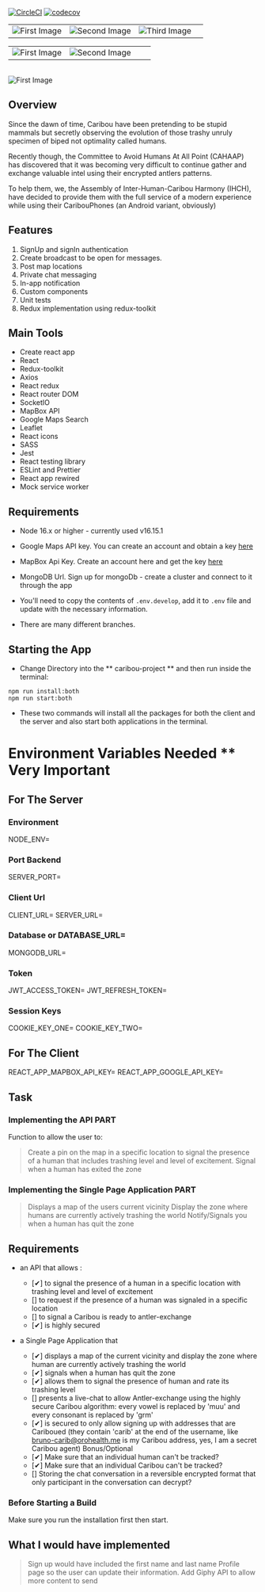 [![CircleCI](https://dl.circleci.com/status-badge/img/gh/uzochukwueddie/chatty/tree/develop.svg?style=svg)](https://dl.circleci.com/status-badge/redirect/gh/uzochukwueddie/chatty/tree/develop)
[![codecov](https://codecov.io/gh/uzochukwueddie/chatty/branch/develop/graph/badge.svg?token=D6GX9SDN6M)](https://codecov.io/gh/uzochukwueddie/chatty)

|||||
|:-:|:-:|:-:|:-:|
|![First Image](https://res.cloudinary.com/dyamr9ym3/image/upload/v1662482775/github_readme_images/react_dzmcqt.png)|![Second Image](https://res.cloudinary.com/dyamr9ym3/image/upload/v1662483177/github_readme_images/axios_jlnlcn.png)|![Third Image](https://res.cloudinary.com/dyamr9ym3/image/upload/v1662483316/github_readme_images/sass_yxqpyf.png)

|||||
|:-:|:-:|:-:|:-:|
|![First Image](https://res.cloudinary.com/dyamr9ym3/image/upload/v1662483732/github_readme_images/redux-toolkit_nxvzow.png)|![Second Image](https://res.cloudinary.com/dyamr9ym3/image/upload/v1662482745/github_readme_images/socketio_lcyu8y.jpg)

||
|:-:|
![First Image](https://res.cloudinary.com/dyamr9ym3/image/upload/v1662565384/github_readme_images/react-app-rewired_iw8y1f.png)


## Overview
Since the dawn of time, Caribou have been pretending to be stupid mammals but secretly observing the evolution of those
trashy unruly specimen of biped not optimality called humans.

Recently though, the Committee to Avoid Humans At All Point (CAHAAP) has discovered that it was becoming very difficult
to continue gather and exchange valuable intel using their encrypted antlers patterns.

To help them, we, the Assembly of Inter-Human-Caribou Harmony  (IHCH), have decided to provide them with the full
service of a modern experience while using their CaribouPhones (an Android variant, obviously)

## Features
1. SignUp and signIn authentication
2. Create broadcast to be open for messages.
3. Post map locations
4. Private chat messaging
5. In-app notification
6. Custom components
7. Unit tests
8. Redux implementation using redux-toolkit

## Main Tools
- Create react app
- React
- Redux-toolkit
- Axios
- React redux
- React router DOM
- SocketIO
- MapBox API
- Google Maps Search
- Leaflet
- React icons
- SASS
- Jest
- React testing library
- ESLint and Prettier
- React app rewired
- Mock service worker


## Requirements
- Node 16.x or higher - currently used v16.15.1

- Google Maps API key. You can create an account and obtain a key [here](https://developers.giphy.com/)
- MapBox Api Key. Create an account here and get the key [here](https://www.mapbox.com/)
- MongoDB Url. Sign up for mongoDb - create a cluster and connect to it through the app


- You'll need to copy the contents of `.env.develop`, add it to `.env` file and update with the necessary information.

- There are many different branches.


## Starting the App
- Change Directory into the ** caribou-project ** and then run inside the terminal:

```
npm run install:both
npm run start:both
```

- These two commands will install all the packages for both the client and the server and also start both applications in the terminal.



# Environment Variables Needed ** Very Important
## For The Server
### Environment
NODE_ENV=
### Port Backend
SERVER_PORT=
### Client Url
CLIENT_URL=
SERVER_URL=
### Database or DATABASE_URL=
MONGODB_URL=
### Token
JWT_ACCESS_TOKEN=
JWT_REFRESH_TOKEN=
### Session Keys
COOKIE_KEY_ONE=
COOKIE_KEY_TWO=


## For The Client
REACT_APP_MAPBOX_API_KEY=
REACT_APP_GOOGLE_API_KEY=



## Task
### Implementing the API PART
Function to allow the user to:
> Create a pin on the map in a specific location to signal the presence of a human that includes trashing level and level of excitement.
> Signal when a human has exited the zone


### Implementing the Single Page Application PART
> Displays a map of the users current vicinity
> Display the zone where humans are currently actively trashing the world
> Notify/Signals you when a human has quit the zone

## Requirements
- an API that allows :
  - [✔] to signal the presence of a human in a specific location with trashing level and level of excitement
  - [] to request if the presence of a human was signaled in a specific location
  - [] to signal a Caribou is ready to antler-exchange
  - [✔] is highly secured

- a Single Page Application that
  - [✔] displays a map of the current vicinity and display the zone where human are currently actively trashing the world
  - [✔] signals when a human has quit the zone
  - [✔] allows them to signal the presence of human and rate its trashing level
  - [] presents a live-chat to allow Antler-exchange using the highly secure Caribou algorithm: every vowel is replaced by
    'muu' and every consonant is replaced by 'grm'
  - [✔] is secured to only allow signing up with addresses that are Cariboued (they contain 'carib' at the end of the
    username, like bruno-carib@orohealth.me is my Caribou address, yes, I am a secret Caribou agent)
Bonus/Optional
  - [✔] Make sure that an individual human can't be tracked?
  - [✔] Make sure that an individual Caribou can't be tracked?
  - [] Storing the chat conversation in a reversible encrypted format that only participant in the conversation can decrypt?



### Before Starting a Build
Make sure you run the installation first then start.


## What I would have implemented
> Sign up would have included the first name and last name
> Profile page so the user can update their information.
> Add Giphy API to allow more content to send
